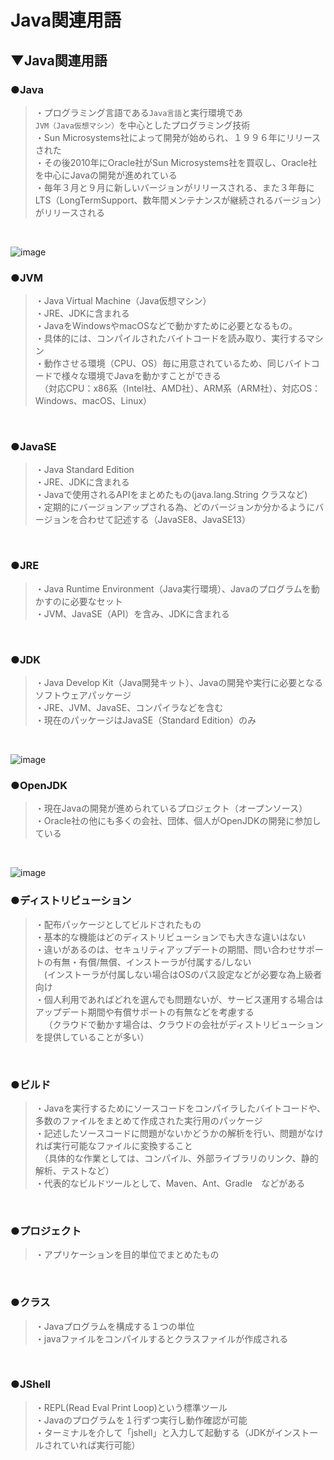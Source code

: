 # Java関連用語

## ▼Java関連用語
### ●Java
>・プログラミング言語である`Java言語`と実行環境であ`JVM（Java仮想マシン）`を中心としたプログラミング技術<br>
>・Sun Microsystems社によって開発が始められ、１９９６年にリリースされた<br>
>・その後2010年にOracle社がSun Microsystems社を買収し、Oracle社を中心にJavaの開発が進めれている<br>
>・毎年３月と９月に新しいバージョンがリリースされる、また３年毎にLTS（LongTermSupport、数年間メンテナンスが継続されるバージョン）がリリースされる<br>
<br>

![image](https://user-images.githubusercontent.com/81621944/209455013-07c5db79-488c-4de4-8b85-ef928d730add.png)
<br>

### ●JVM
>・Java Virtual Machine（Java仮想マシン）<br>
>・JRE、JDKに含まれる<br>
>・JavaをWindowsやmacOSなどで動かすために必要となるもの。<br>
>・具体的には、コンパイルされたバイトコードを読み取り、実行するマシン<br>
>・動作させる環境（CPU、OS）毎に用意されているため、同じバイトコードで様々な環境でJavaを動かすことができる<br>
>　（対応CPU：x86系（Intel社、AMD社）、ARM系（ARM社）、対応OS：Windows、macOS、Linux）<br>
<br>

### ●JavaSE
>・Java Standard Edition<br>
>・JRE、JDKに含まれる<br>
>・Javaで使用されるAPIをまとめたもの(java.lang.String クラスなど)<br>
>・定期的にバージョンアップされる為、どのバージョンか分かるようにバージョンを合わせて記述する（JavaSE8、JavaSE13）<br>
<br>

### ●JRE
>・Java Runtime Environment（Java実行環境）、Javaのプログラムを動かすのに必要なセット<br>
>・JVM、JavaSE（API）を含み、JDKに含まれる<br>
<br>

### ●JDK
>・Java Develop Kit（Java開発キット）、Javaの開発や実行に必要となるソフトウェアパッケージ<br>
>・JRE、JVM、JavaSE、コンパイラなどを含む<br>
>・現在のパッケージはJavaSE（Standard Edition）のみ<br>
<br>

![image](https://user-images.githubusercontent.com/81621944/209454682-0b0d3c22-8312-442c-9983-b0d26eff7e84.png)
<br>

### ●OpenJDK
>・現在Javaの開発が進められているプロジェクト（オープンソース）<br>
>・Oracle社の他にも多くの会社、団体、個人がOpenJDKの開発に参加している<br>
<br>

![image](https://user-images.githubusercontent.com/81621944/209454679-2d004e2c-bb49-49b1-8c43-69bffa0120ab.png)
<br>

### ●ディストリビューション
>・配布パッケージとしてビルドされたもの<br>
>・基本的な機能はどのディストリビューションでも大きな違いはない<br>
>・違いがあるのは、セキュリティアップデートの期間、問い合わせサポートの有無・有償/無償、インストーラが付属する/しない<br>
>　(インストーラが付属しない場合はOSのパス設定などが必要な為上級者向け<br>
>・個人利用であればどれを選んでも問題ないが、サービス運用する場合はアップデート期間や有償サポートの有無などを考慮する<br>
&ensp;　（クラウドで動かす場合は、クラウドの会社がディストリビューションを提供していることが多い）<br>
<br>

### ●ビルド
>・Javaを実行するためにソースコードをコンパイラしたバイトコードや、多数のファイルをまとめて作成された実行用のパッケージ<br>
>・記述したソースコードに問題がないかどうかの解析を行い、問題がなければ実行可能なファイルに変換すること<br>
>　（具体的な作業としては、コンパイル、外部ライブラリのリンク、静的解析、テストなど）<br>
>・代表的なビルドツールとして、Maven、Ant、Gradle　などがある<br>
<br>

### ●プロジェクト
>・アプリケーションを目的単位でまとめたもの<br>
<br>

### ●クラス
>・Javaプログラムを構成する１つの単位<br>
>・javaファイルをコンパイルするとクラスファイルが作成される<br>
<br>

### ●JShell
>・REPL(Read Eval Print Loop)という標準ツール<br>
>・Javaのプログラムを１行ずつ実行し動作確認が可能<br>
>・ターミナルを介して「jshell」と入力して起動する（JDKがインストールされていれば実行可能）<br>
<br>

